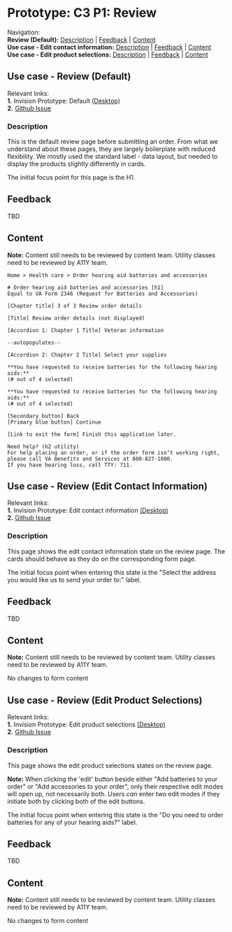 # Prototype: C3 P1: Review

Navigation:<br>
**Review (Default):** [Description](https://github.com/department-of-veterans-affairs/va.gov-team/blob/master/products/medical-device-tool/design/prototype-review.md#description) | [Feedback](https://github.com/department-of-veterans-affairs/va.gov-team/blob/master/products/medical-device-tool/design/prototype-review.md#feedback) | [Content](https://github.com/department-of-veterans-affairs/va.gov-team/blob/master/products/medical-device-tool/design/prototype-review.md#content)<br>
**Use case - Edit contact information:** [Description](https://github.com/department-of-veterans-affairs/va.gov-team/blob/master/products/medical-device-tool/design/prototype-review.md#description-1) | [Feedback](https://github.com/department-of-veterans-affairs/va.gov-team/blob/master/products/medical-device-tool/design/prototype-review.md#feedback-1) | [Content](https://github.com/department-of-veterans-affairs/va.gov-team/blob/master/products/medical-device-tool/design/prototype-review.md#content-1)<br>
**Use case - Edit product selections:** [Description](https://github.com/department-of-veterans-affairs/va.gov-team/blob/master/products/medical-device-tool/design/prototype-review.md#description-2) | [Feedback](https://github.com/department-of-veterans-affairs/va.gov-team/blob/master/products/medical-device-tool/design/prototype-review.md#feedback-2) | [Content](https://github.com/department-of-veterans-affairs/va.gov-team/blob/master/products/medical-device-tool/design/prototype-review.md#content-2)<br>

## Use case - Review (Default)

Relevant links:<br>
**1.** Invision Prototype: Default [(Desktop)](https://vsateams.invisionapp.com/share/6MVTG94WNH5#/407932002_C3-_Review) <br>
**2.** [Github Issue](https://app.zenhub.com/workspaces/vft-59c95ae5fda7577a9b3184f8/issues/department-of-veterans-affairs/va.gov-team/5292)<br>

### Description
This is the default review page before submitting an order. From what we understand about these pages, they are largely boilerplate with reduced flexibility. We mostly used the standard label - data layout, but needed to display the products slightly differently in cards.

The initial focus point for this page is the H1.

## Feedback
TBD

## Content 
**Note:** Content still needs to be reviewed by content team. Utility classes need to be reviewed by A11Y team.

```
Home > Health care > Order hearing aid batteries and accessories

# Order hearing aid batteries and accessories [h1]
Equal to VA Form 2346 (Request for Batteries and Accessories)

[Chapter title] 3 of 3 Review order details

[Title] Review order details (not displayed) 

[Accordion 1: Chapter 1 Title] Veteran information

--autopopulates--

[Accordion 2: Chapter 2 Title] Select your supplies

**You have requested to receive batteries for the following hearing aids:**
(# out of 4 selected)

**You have requested to receive batteries for the following hearing aids:**
(# out of 4 selected)

[Secondary button] Back
[Primary blue button] Continue

[Link to exit the form] Finish this application later.

Need help? (h2 utility)
For help placing an order, or if the order form isn’t working right, please call VA Benefits and Services at 800-827-1000.
If you have hearing loss, call TTY: 711.
```



## Use case - Review (Edit Contact Information)
Relevant links:<br>
**1.** Invision Prototype: Edit contact information [(Desktop)](https://vsateams.invisionapp.com/d/main?origin=v7#/console/19309480/408056197/preview?scrollOffset=2695)<br>
**2.** [Github Issue](https://app.zenhub.com/workspaces/vft-59c95ae5fda7577a9b3184f8/issues/department-of-veterans-affairs/va.gov-team/5802)<br>

### Description
This page shows the edit contact information state on the review page. The cards should behave as they do on the corresponding form page.

The initial focus point when entering this state is the "Select the address you would like us to send your order to:" label.

## Feedback
TBD

## Content 
**Note:** Content still needs to be reviewed by content team. Utility classes need to be reviewed by A11Y team.

No changes to form content

## Use case - Review (Edit Product Selections)
Relevant links:<br>
**1.** Invision Prototype: Edit product selections [(Desktop)](https://vsateams.invisionapp.com/share/6MVTG94WNH5#/407932001_C3-_Review_-_Edit)<br>
**2.** [Github Issue](https://app.zenhub.com/workspaces/vft-59c95ae5fda7577a9b3184f8/issues/department-of-veterans-affairs/va.gov-team/5294)<br>

### Description
This page shows the edit product selections states on the review page.

**Note:** When clicking the 'edit' button beside either "Add batteries to your order" or "Add accessories to your order", only their respective edit modes will open up, not necessarily both. Users _can_ enter two edit modes if they initiate both by clicking both of the edit buttons.

The initial focus point when entering this state is the "Do you need to order batteries for any of your hearing aids?" label.

## Feedback
TBD

## Content 
**Note:** Content still needs to be reviewed by content team. Utility classes need to be reviewed by A11Y team.

No changes to form content
